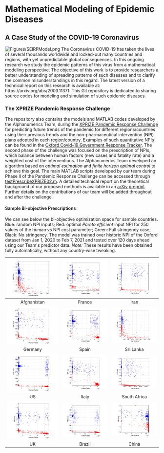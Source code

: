 # Mathematical Modeling of Epidemic Diseases
## A Case Study of the COVID-19 Coronavirus
<!-- <p align="center"> -->
  <img src="Figures/SEIRPModel.png" width="400" alt="Figures/SEIRPModel.png">
<!-- </p> -->
The Coronavirus COVID-19 has taken the lives of several thousands worldwide and locked-out many countries and regions, with yet unpredictable global consequences.
In this ongoing research we study the epidemic patterns of this virus from a mathematical modeling perspective.
The objective of this work is to provide researchers a better understanding of spreading patterns of such diseases and to clarify the common misunderstandings in this regard.
The latest version of a technical report on this research is available at: https://arxiv.org/abs/2003.11371. This Git repository is dedicated to sharing source codes for modeling and simulation of such epidemic diseases.


### The XPRIZE Pandemic Response Challenge
The repository also contains the models and MATLAB codes developed by the Alphanumerics Team, during the [XPRIZE Pandemic Response Challenge](https://www.xprize.org/challenge/pandemicresponse) for predicting future trends of the pandemic for different regions/countries using their previous trends and the non-pharmaceutical intervention (NPI) plans adopted in each region/country. Examples of such quantitative NPIs can be found in the [Oxford Covid-19 Government Response Tracker](https://github.com/OxCGRT/covid-policy-tracker). The second phase of the challenge was focused on the prescription of NPIs, which balance between human factors (new cases and fatality rate) and a weighted cost of the interventions. The Alphanumerics Team developed an algorithm based on *optimal estimation* and *finite horizon optimal control* to achieve this goal. The main MATLAB scripts developed by our team during Phase II of the Pandemic Response Challenge can be accessed through [testPrescribeXPRIZE02.m](testPrescribeXPRIZE02.m). A detailed technical report on the theoretical background of our proposed methods is available in an [arXiv preprint](XPRIZEdetailedTechReport.pdf). Further details on the contributions of our team will be added throughout and after the challenge.

#### Sample Bi-objective Prescriptions
We can see below the bi-objective optimization space for sample countries. Blue: random NPI inputs; Red: optimal *Pareto efficient* input NPI for 250 values of the human vs NPI cost parameter; Green: Full stringency case; Black: No stringency. The model was trained over historic NPI of the Oxford dataset from Jan 1, 2020 to Feb 7, 2021 and tested over 120 days ahead using our Team's predictor data. *Note:* These results have been obtained fully automatically, without any country-wise tweaking.

| <img width="250px" src="Figures/Afghanistan.png"> | <img width="250px" src="Figures/France.png"> | <img width="250px" src="Figures/Iran.png"> |
| :---: | :---: | :---: |
| Afghanistan | France | Iran |
| <img width="250px" src="Figures/Germany.png"> | <img width="250px" src="Figures/Spain.png"> | <img width="250px" src="Figures/SriLanka.png"> |
| Germany | Spain | Sri Lanka |
| <img width="250px" src="Figures/US.png"> | <img width="250px" src="Figures/Italy.png"> | <img width="250px" src="Figures/SouthAfrica.png"> |
| US | Italy | South Africa |
| <img width="250px" src="Figures/UK.png"> | <img width="250px" src="Figures/Brazil.png"> | <img width="250px" src="Figures/China.png"> |
| UK | Brazil | China |
